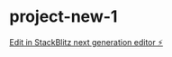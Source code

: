 # project-new-1

[Edit in StackBlitz next generation editor ⚡️](https://stackblitz.com/~/github.com/Pufferfish01724/project-new-1)